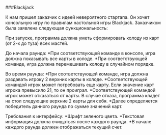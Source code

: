 ###Blackjack

К нам пришел заказчик с идеей невероятного стартапа. Он хочет консольную игру по правилам настольной игры Blackjack.
Заказчиком была заявлена следующая функциональность:

При запуске, программа должна уметь сформировать колоду из карт (от 2-х до туза) всех мастей. 

До начала раунда:
*При соответствующей команде в консоле, игра должна показывать все карты в колоде.
*При соответствующей команде, игра должна перемешивать колоду в случайном порядке.

Во время раунда:
*При соответствующей команде, игра должна раздавать игроку 2 верхних карты в колоде.
*Соответствующей командой игрок может потребовать еще карту. Если значение карт игрока превысило 21, то он проиграл.
*Соответствующей командой игрок может отказаться от карты. В случае отказа, программа кладет на стол следующие верхние 2 карты для себя.
*Далее определяется победитель данного раунда по сумме значений карт.

Требования к интерфейсу:
*Шрифт зеленого цвета. 
*Текстовая информация должна очищаться после каждого раунда.
*В начале каждого раунда должен отображаться текущий счет.